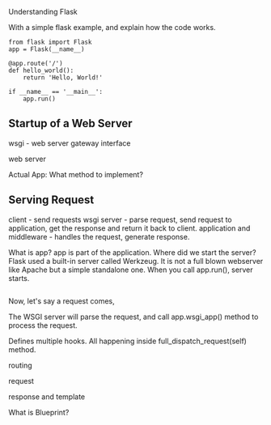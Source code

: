Understanding Flask


With a simple flask example, and explain how the code works.

```
from flask import Flask
app = Flask(__name__)

@app.route('/')
def hello_world():
    return 'Hello, World!'

if __name__ == '__main__':
    app.run()
```

## Startup of a Web Server
wsgi - web server gateway interface

web server

Actual App: What method to implement?



## Serving Request

client  - send requests
wsgi server - parse request, send request to application, get the response and return it back to client.
application and middleware - handles the request, generate response.


What is app?
app is part of the application. Where did we start the server?
Flask used a built-in server called Werkzeug. It is not a full blown webserver like Apache but a simple standalone one. When you call app.run(), server starts.

```

```

Now, let's say a request comes,

The WSGI server will parse the request, and call app.wsgi_app() method to process the request.

Defines multiple hooks. All happening inside full_dispatch_request(self) method.

routing

request

response and template

What is Blueprint?